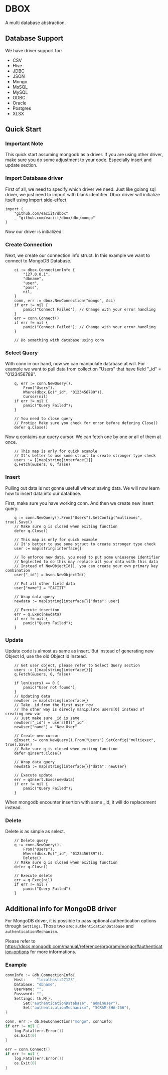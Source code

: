 
# DBOX

A multi database abstraction.

## Database Support

We have driver support for:
 * CSV
 * Hive
 * JDBC
 * JSON
 * Mongo
 * MsSQL
 * MySQL
 * ODBC
 * Oracle
 * Postgres
 * XLSX

## Quick Start

### Important Note

This quick start assuming mongodb as a driver. If you are using other driver,
make sure you do some adjustment to your code. Especially insert and update
section.

### Import Database driver

First of all, we need to specify which driver we need. Just like golang sql
driver, we just need to import with blank identifier. Dbox driver will
initialize itself using import side-effect.

```golang
import (
    "github.com/eaciit/dbox"
    _ "github.com/eaciit/dbox/dbc/mongo"
)
```

Now our driver is initialized.

### Create Connection

Next, we create our connection info struct. In this example we want to connect to MongoDB Database.

```golang
    ci := dbox.ConnectionInfo {
        "127.0.0.1",
        "dbname",
        "user",
        "pass",
        nil,
    }
    conn, err := dbox.NewConnection("mongo", &ci)
    if err != nil {
        panic("Connect Failed"); // Change with your error handling
    }
    err = conn.Connect()
    if err != nil {
        panic("Connect Failed"); // Change with your error handling
    }

    // Do something with database using conn
```

### Select Query

With conn in our hand, now we can manipulate database at will. For example we
want to pull data from collection "Users" that have field "_id" = "0123456789".

```golang
    q, err := conn.NewQuery().
        From("Users").
        Where(dbox.Eq("_id", "0123456789")).
        Cursor(nil)
    if err != nil {
        panic("Query Failed");
    }

    // You need to close query
    // Protip: Make sure you check for error before defering Close()
    defer q.Close()
```

Now q contains our query cursor. We can fetch one by one or all of them at once.

```golang
    // This map is only for quick example
    // It's better to use some struct to create stronger type check
    users := []map[string]interface{}{}
    q.Fetch(&users, 0, false)
```

### Insert

Pulling out data is not gonna usefull without saving data. We will now learn how
to insert data into our database.

First, make sure you have working conn. And then we create new insert query:

```golang
    q := conn.NewQuery().From("Users").SetConfig("multiexec", true).Save()
    // Make sure q is closed when exiting function
    defer q.Close()

    // This map is only for quick example
    // It's better to use some struct to create stronger type check
    user := map[string]interface{}

    // To enforce new data, you need to put some uniuserue identifier
    // Neglected to do this may replace all your data with this data
    // Instead of NewObjectId(), you can create your own primary key combination
    user["_id"] = bson.NewObjectId()

    // Put all other field data
    user["name"] = "EACIIT"

    // Wrap data query
    newdata := map[string]interface{}{"data": user}

    // Execute insertion
    err = q.Exec(newdata)
    if err != nil {
        panic("Query Failed");
    }
```

### Update

Update code is almost as same as insert. But instead of generating new Object
Id, use the old Object Id instead.

```golang
    // Get user object, please refer to Select Query section
    users := []map[string]interface{}{}
    q.Fetch(&users, 0, false)

    if len(users) == 0 {
        panic("User not found");
    }
    // Updating data
    newUser := map[string]interface{}
    // Take _id from the first user row
    // The other way is direcly manipulate users[0] instead of creating new var
    // Just make sure _id is same
    newUser["_id"] = users[0]["_id"]
    newUser["name"] = "New User"

    // Create new cursor
    qInsert := conn.NewQuery().From("Users").SetConfig("multiexec", true).Save()
    // Make sure q is closed when exiting function
    defer qInsert.Close()

    // Wrap data query
    newdata := map[string]interface{}{"data": newUser}

    // Execute update
    err = qInsert.Exec(newdata)
    if err != nil {
        panic("Query Failed");
    }
```

When mongodb encounter insertion with same _id, it will do replacement instead.

### Delete

Delete is as simple as select.

```golang
    // Delete query
    q := conn.NewQuery().
        From("Users").
        Where(dbox.Eq("_id", "0123456789")).
        Delete()
    // Make sure q is closed when exiting function
    defer q.Close()

    // Execute delete
    err = q.Exec(nil)
    if err != nil {
        panic("Query Failed")
    }
```

## Additional info for MongoDB driver

For MongoDB driver, it is possible to pass optional authentication options through `Settings`. Those two are: `authenticationDatabase` and `authenticationMechanism`.

Please refer to https://docs.mongodb.com/manual/reference/program/mongo/#authentication-options for more informations.

### Example

```go
connInfo := &db.ConnectionInfo{
    Host:     "localhost:27123",
    Database: "dbname",
    UserName: "",
    Password: "",
    Settings: tk.M{}.
        Set("authenticationDatabase", "adminuser").
        Set("authenticationMechanism", "SCRAM-SHA-256"),
}

conn, err := db.NewConnection("mongo", connInfo)
if err != nil {
    log.Fatal(err.Error())
    os.Exit(0)
}

err = conn.Connect()
if err != nil {
    log.Fatal(err.Error())
    os.Exit(0)
}
```
